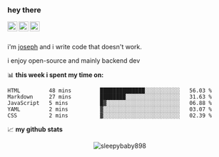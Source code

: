 ### hey there
<a href="https://www.instagram.com/sleepybaby898/">
  <img align="left" alt="sleepy's Instagram" width="22px" src="https://raw.githubusercontent.com/hussainweb/hussainweb/main/icons/instagram.png" />
</a>
<a href="https://discord.com/users/543692940573278208/">
  <img align="left" alt="sleepy's discord" width="22px" src="https://raw.githubusercontent.com/peterthehan/peterthehan/master/assets/discord.svg" />
</a>
<a href="https://twitter.com/realsleepybaby">
  <img align="left" alt="sleepy's twitter" width="22px" src="https://raw.githubusercontent.com/peterthehan/peterthehan/master/assets/twitter.svg" />
</a>

<br /><br />

i'm [joseph](https://sleepybaby898.github.io) and i write code that doesn't work.

i enjoy open-source and mainly backend dev

📊 **this week i spent my time on:**
<!--START_SECTION:waka-->

```text
HTML         48 mins         ██████████████░░░░░░░░░░░   56.03 %
Markdown     27 mins         ████████░░░░░░░░░░░░░░░░░   31.63 %
JavaScript   5 mins          █▓░░░░░░░░░░░░░░░░░░░░░░░   06.88 %
YAML         2 mins          ▓░░░░░░░░░░░░░░░░░░░░░░░░   03.07 %
CSS          2 mins          ▓░░░░░░░░░░░░░░░░░░░░░░░░   02.39 %
```

<!--END_SECTION:waka-->

📈 **my github stats**

<p align="center"> <img src="https://github-readme-stats.vercel.app/api?username=sleepybaby898&show_icons=true&theme=github_dark" alt="sleepybaby898" />